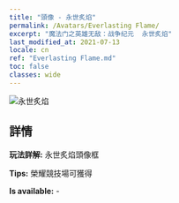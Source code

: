 ```yaml
---
title: "頭像 - 永世炙焰"
permalink: /Avatars/Everlasting Flame/
excerpt: "魔法门之英雄无敌：战争纪元  永世炙焰"
last_modified_at: 2021-07-13
locale: cn
ref: "Everlasting Flame.md"
toc: false
classes: wide
---
```

 ![永世炙焰](/images/a/avatarFrame_77.png)

## 詳情

 **玩法詳解:** 永世炙焰頭像框 

 **Tips:** 榮耀競技場可獲得 

 **Is available:**  - 

